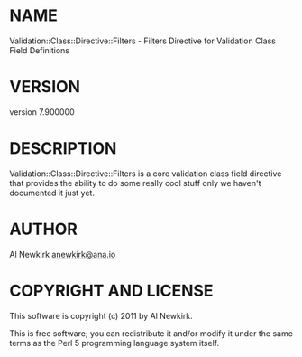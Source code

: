 # NAME

Validation::Class::Directive::Filters - Filters Directive for Validation Class Field Definitions

# VERSION

version 7.900000

# DESCRIPTION

Validation::Class::Directive::Filters is a core validation class field directive
that provides the ability to do some really cool stuff only we haven't
documented it just yet.

# AUTHOR

Al Newkirk <anewkirk@ana.io>

# COPYRIGHT AND LICENSE

This software is copyright (c) 2011 by Al Newkirk.

This is free software; you can redistribute it and/or modify it under
the same terms as the Perl 5 programming language system itself.
